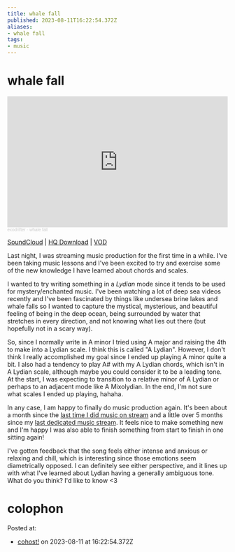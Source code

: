 ```yaml
---
title: whale fall
published: 2023-08-11T16:22:54.372Z
aliases:
- whale fall
tags:
- music
---
```


# whale fall

<iframe width="100%" height="300" scrolling="no" frameborder="no" allow="autoplay" src="https://w.soundcloud.com/player/?url=https%3A//api.soundcloud.com/tracks/1590185939&color=%23ff5500&auto_play=false&hide_related=false&show_comments=true&show_user=true&show_reposts=false&show_teaser=true&visual=true"></iframe><div style="font-size: 10px; color: #cccccc;line-break: anywhere;word-break: normal;overflow: hidden;white-space: nowrap;text-overflow: ellipsis; font-family: Interstate,Lucida Grande,Lucida Sans Unicode,Lucida Sans,Garuda,Verdana,Tahoma,sans-serif;font-weight: 100;"><a href="https://soundcloud.com/exodrifter" title="exodrifter" target="_blank" style="color: #cccccc; text-decoration: none;">exodrifter</a> · <a href="https://soundcloud.com/exodrifter/whale-fall" title="whale fall" target="_blank" style="color: #cccccc; text-decoration: none;">whale fall</a></div>

[SoundCloud](https://soundcloud.com/exodrifter/whale-fall) | [HQ Download](https://www.patreon.com/posts/87544248) | [VOD](https://vods.exodrifter.space/2023/08/11/0143)

Last night, I was streaming music production for the first time in a while. I've been taking music lessons and I've been excited to try and exercise some of the new knowledge I have learned about chords and scales.

I wanted to try writing something in a _Lydian_ mode since it tends to be used for mystery/enchanted music. I've been watching a lot of deep sea videos recently and I've been fascinated by things like undersea brine lakes and whale falls so I wanted to capture the mystical, mysterious, and beautiful feeling of being in the deep ocean, being surrounded by water that stretches in every direction, and not knowing what lies out there (but hopefully not in a scary way).

So, since I normally write in A minor I tried using A major and raising the 4th to make into a Lydian scale. I think this is called "A Lydian". However, I don't think I really accomplished my goal since I ended up playing A minor quite a bit. I also had a tendency to play A# with my A Lydian chords, which isn't in A Lydian scale, although maybe you could consider it to be a leading tone. At the start, I was expecting to transition to a relative minor of A Lydian or perhaps to an adjacent mode like A Mixolydian. In the end, I'm not sure what scales I ended up playing, hahaha.

In any case, I am happy to finally do music production again. It's been about a month since the [last time I did music on stream](https://vods.exodrifter.space/2023/07/14/1908) and a little over 5 months since my [last dedicated music stream](https://vods.exodrifter.space/2023/02/24/1914). It feels nice to make something new and I'm happy I was also able to finish something from start to finish in one sitting again!

I've gotten feedback that the song feels either intense and anxious or relaxing and chill, which is interesting since those emotions seem diametrically opposed. I can definitely see either perspective, and it lines up with what I've learned about Lydian having a generally ambiguous tone. What do you think? I'd like to know <3

# colophon

Posted at:
- [cohost!](https://cohost.org/exodrifter/post/2449802-whale-fall) on 2023-08-11 at 16:22:54.372Z
